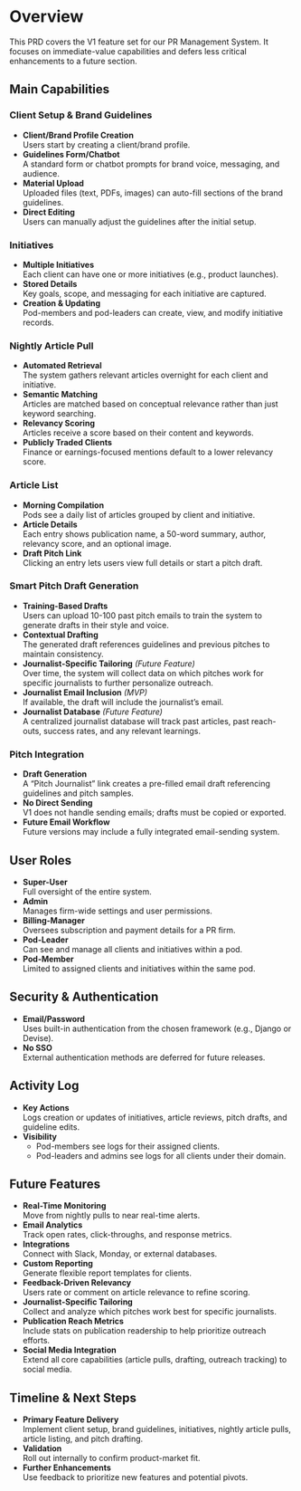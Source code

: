 # Overview
This PRD covers the V1 feature set for our PR Management System. It focuses on immediate-value capabilities and defers less critical enhancements to a future section.

## Main Capabilities

### Client Setup & Brand Guidelines
- **Client/Brand Profile Creation**  
  Users start by creating a client/brand profile.
- **Guidelines Form/Chatbot**  
  A standard form or chatbot prompts for brand voice, messaging, and audience.
- **Material Upload**  
  Uploaded files (text, PDFs, images) can auto-fill sections of the brand guidelines.
- **Direct Editing**  
  Users can manually adjust the guidelines after the initial setup.

### Initiatives
- **Multiple Initiatives**  
  Each client can have one or more initiatives (e.g., product launches).
- **Stored Details**  
  Key goals, scope, and messaging for each initiative are captured.
- **Creation & Updating**  
  Pod-members and pod-leaders can create, view, and modify initiative records.

### Nightly Article Pull
- **Automated Retrieval**  
  The system gathers relevant articles overnight for each client and initiative.
- **Semantic Matching**  
  Articles are matched based on conceptual relevance rather than just keyword searching.
- **Relevancy Scoring**  
  Articles receive a score based on their content and keywords.
- **Publicly Traded Clients**  
  Finance or earnings-focused mentions default to a lower relevancy score.

### Article List
- **Morning Compilation**  
  Pods see a daily list of articles grouped by client and initiative.
- **Article Details**  
  Each entry shows publication name, a 50-word summary, author, relevancy score, and an optional image.
- **Draft Pitch Link**  
  Clicking an entry lets users view full details or start a pitch draft.

### Smart Pitch Draft Generation
- **Training-Based Drafts**  
  Users can upload 10-100 past pitch emails to train the system to generate drafts in their style and voice.
- **Contextual Drafting**  
  The generated draft references guidelines and previous pitches to maintain consistency.
- **Journalist-Specific Tailoring** *(Future Feature)*  
  Over time, the system will collect data on which pitches work for specific journalists to further personalize outreach.
- **Journalist Email Inclusion** *(MVP)*  
  If available, the draft will include the journalist’s email.
- **Journalist Database** *(Future Feature)*  
  A centralized journalist database will track past articles, past reach-outs, success rates, and any relevant learnings.

### Pitch Integration
- **Draft Generation**  
  A “Pitch Journalist” link creates a pre-filled email draft referencing guidelines and pitch samples.
- **No Direct Sending**  
  V1 does not handle sending emails; drafts must be copied or exported.
- **Future Email Workflow**  
  Future versions may include a fully integrated email-sending system.

## User Roles
- **Super-User**  
  Full oversight of the entire system.
- **Admin**  
  Manages firm-wide settings and user permissions.
- **Billing-Manager**  
  Oversees subscription and payment details for a PR firm.
- **Pod-Leader**  
  Can see and manage all clients and initiatives within a pod.
- **Pod-Member**  
  Limited to assigned clients and initiatives within the same pod.

## Security & Authentication
- **Email/Password**  
  Uses built-in authentication from the chosen framework (e.g., Django or Devise).
- **No SSO**  
  External authentication methods are deferred for future releases.

## Activity Log
- **Key Actions**  
  Logs creation or updates of initiatives, article reviews, pitch drafts, and guideline edits.
- **Visibility**  
  - Pod-members see logs for their assigned clients.
  - Pod-leaders and admins see logs for all clients under their domain.

## Future Features
- **Real-Time Monitoring**  
  Move from nightly pulls to near real-time alerts.
- **Email Analytics**  
  Track open rates, click-throughs, and response metrics.
- **Integrations**  
  Connect with Slack, Monday, or external databases.
- **Custom Reporting**  
  Generate flexible report templates for clients.
- **Feedback-Driven Relevancy**  
  Users rate or comment on article relevance to refine scoring.
- **Journalist-Specific Tailoring**  
  Collect and analyze which pitches work best for specific journalists.
- **Publication Reach Metrics**  
  Include stats on publication readership to help prioritize outreach efforts.
- **Social Media Integration**  
  Extend all core capabilities (article pulls, drafting, outreach tracking) to social media.

## Timeline & Next Steps
- **Primary Feature Delivery**  
  Implement client setup, brand guidelines, initiatives, nightly article pulls, article listing, and pitch drafting.
- **Validation**  
  Roll out internally to confirm product-market fit.
- **Further Enhancements**  
  Use feedback to prioritize new features and potential pivots.

